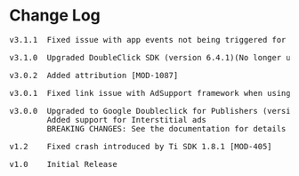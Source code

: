 # Change Log
<pre>
v3.1.1  Fixed issue with app events not being triggered for banner ads [MOD-1565]

v3.1.0  Upgraded DoubleClick SDK (version 6.4.1)(No longer uses UDID) [MOD-1372]

v3.0.2  Added attribution [MOD-1087]

v3.0.1  Fixed link issue with AdSupport framework when using iOS SDK prior to 6.0

v3.0.0  Upgraded to Google Doubleclick for Publishers (version 6.2.1)
        Added support for Interstitial ads
        BREAKING CHANGES: See the documentation for details

v1.2	Fixed crash introduced by Ti SDK 1.8.1 [MOD-405]

v1.0    Initial Release
